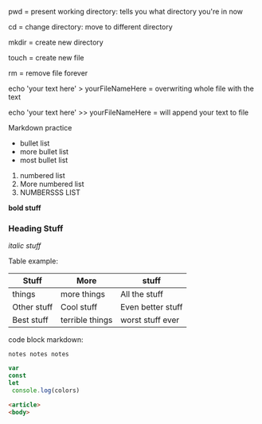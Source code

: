 
pwd = present working directory: tells you what directory you're in now

cd = change directory: move to different directory

mkdir = create new directory

touch = create new file

rm = remove file forever

echo 'your text here' > yourFileNameHere = overwriting whole file with the text

echo 'your text here' >> yourFileNameHere = will append your text to file






Markdown practice


- bullet list
- more bullet list
- most bullet list


1. numbered list 
2. More numbered list
3. NUMBERSSS LIST


**bold stuff**


### Heading Stuff


_italic stuff_


Table example:

Stuff | More | stuff
---|---|---|
things |more things |All the stuff
Other stuff | Cool stuff| Even better stuff
Best stuff| terrible things| worst stuff ever




code block markdown:

```
notes notes notes
```

```js
var
const
let
 console.log(colors)

```

```html
<article>
<body>
```